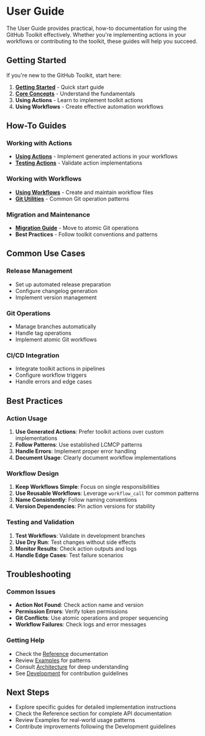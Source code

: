 # User Guide

The User Guide provides practical, how-to documentation for using the GitHub Toolkit effectively. Whether you're implementing actions in your workflows or contributing to the toolkit, these guides will help you succeed.

## Getting Started

If you're new to the GitHub Toolkit, start here:

1. **[Getting Started](../getting-started.md)** - Quick start guide
2. **[Core Concepts](../concepts/index.md)** - Understand the fundamentals
3. **Using Actions** - Learn to implement toolkit actions
4. **Using Workflows** - Create effective automation workflows

## How-To Guides

### Working with Actions
- **[Using Actions](understanding-actions.md)** - Implement generated actions in your workflows
- **[Testing Actions](testing-framework.md)** - Validate action implementations

### Working with Workflows  
- **[Using Workflows](understanding-workflows.md)** - Create and maintain workflow files
- **[Git Utilities](git-utilities.md)** - Common Git operation patterns

### Migration and Maintenance
- **[Migration Guide](migrating-to-atomic-git-operations.md)** - Move to atomic Git operations
- **Best Practices** - Follow toolkit conventions and patterns

## Common Use Cases

### Release Management
- Set up automated release preparation
- Configure changelog generation
- Implement version management

### Git Operations
- Manage branches automatically
- Handle tag operations
- Implement atomic Git workflows

### CI/CD Integration
- Integrate toolkit actions in pipelines
- Configure workflow triggers
- Handle errors and edge cases

## Best Practices

### Action Usage
1. **Use Generated Actions**: Prefer toolkit actions over custom implementations
2. **Follow Patterns**: Use established LCMCP patterns
3. **Handle Errors**: Implement proper error handling
4. **Document Usage**: Clearly document workflow implementations

### Workflow Design
1. **Keep Workflows Simple**: Focus on single responsibilities
2. **Use Reusable Workflows**: Leverage `workflow_call` for common patterns
3. **Name Consistently**: Follow naming conventions
4. **Version Dependencies**: Pin action versions for stability

### Testing and Validation
1. **Test Workflows**: Validate in development branches
2. **Use Dry Run**: Test changes without side effects
3. **Monitor Results**: Check action outputs and logs
4. **Handle Edge Cases**: Test failure scenarios

## Troubleshooting

### Common Issues
- **Action Not Found**: Check action name and version
- **Permission Errors**: Verify token permissions
- **Git Conflicts**: Use atomic operations and proper sequencing
- **Workflow Failures**: Check logs and error messages

### Getting Help
- Check the [Reference](../actions/index.md) documentation
- Review [Examples](../examples/index.md) for patterns
- Consult [Architecture](../architecture/index.md) for deep understanding
- See [Development](../development/index.md) for contribution guidelines

## Next Steps

- Explore specific guides for detailed implementation instructions
- Check the Reference section for complete API documentation
- Review Examples for real-world usage patterns
- Contribute improvements following the Development guidelines